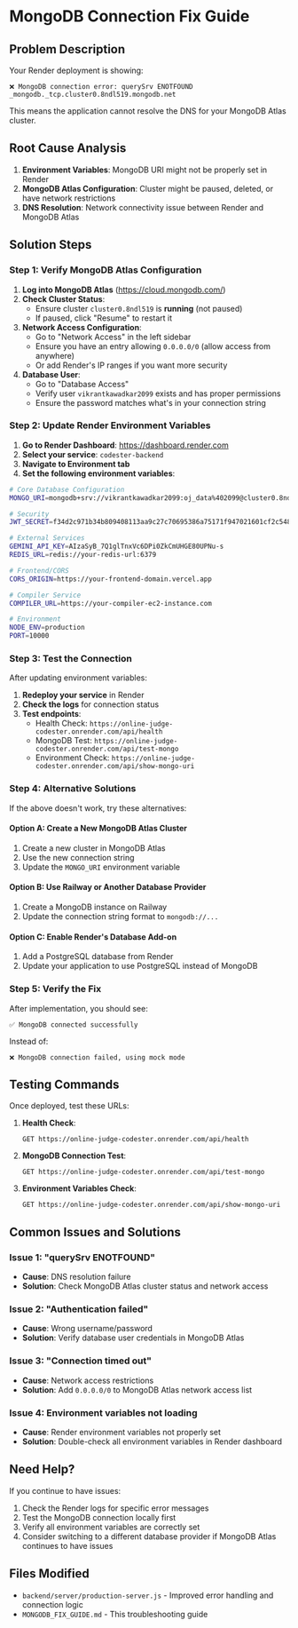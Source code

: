 # MongoDB Connection Fix Guide

## Problem Description
Your Render deployment is showing:
```
❌ MongoDB connection error: querySrv ENOTFOUND _mongodb._tcp.cluster0.8ndl519.mongodb.net
```

This means the application cannot resolve the DNS for your MongoDB Atlas cluster.

## Root Cause Analysis
1. **Environment Variables**: MongoDB URI might not be properly set in Render
2. **MongoDB Atlas Configuration**: Cluster might be paused, deleted, or have network restrictions
3. **DNS Resolution**: Network connectivity issue between Render and MongoDB Atlas

## Solution Steps

### Step 1: Verify MongoDB Atlas Configuration

1. **Log into MongoDB Atlas** (https://cloud.mongodb.com/)
2. **Check Cluster Status**:
   - Ensure cluster `cluster0.8ndl519` is **running** (not paused)
   - If paused, click "Resume" to restart it
3. **Network Access Configuration**:
   - Go to "Network Access" in the left sidebar
   - Ensure you have an entry allowing `0.0.0.0/0` (allow access from anywhere)
   - Or add Render's IP ranges if you want more security
4. **Database User**:
   - Go to "Database Access"
   - Verify user `vikrantkawadkar2099` exists and has proper permissions
   - Ensure the password matches what's in your connection string

### Step 2: Update Render Environment Variables

1. **Go to Render Dashboard**: https://dashboard.render.com
2. **Select your service**: `codester-backend`
3. **Navigate to Environment tab**
4. **Set the following environment variables**:

```bash
# Core Database Configuration
MONGO_URI=mongodb+srv://vikrantkawadkar2099:oj_data%402099@cluster0.8ndl519.mongodb.net/codester?retryWrites=true&w=majority

# Security
JWT_SECRET=f34d2c971b34b809408113aa9c27c70695386a75171f947021601cf2c548bba75e6e69e48ebffd5ec253be02cfac50ed521f2da95db5bf3cba11b62ad53c0ae0

# External Services
GEMINI_API_KEY=AIzaSyB_7Q1glTnxVc6DPi0ZkCmUHGE80UPNu-s
REDIS_URL=redis://your-redis-url:6379

# Frontend/CORS
CORS_ORIGIN=https://your-frontend-domain.vercel.app

# Compiler Service
COMPILER_URL=https://your-compiler-ec2-instance.com

# Environment
NODE_ENV=production
PORT=10000
```

### Step 3: Test the Connection

After updating environment variables:

1. **Redeploy your service** in Render
2. **Check the logs** for connection status
3. **Test endpoints**:
   - Health Check: `https://online-judge-codester.onrender.com/api/health`
   - MongoDB Test: `https://online-judge-codester.onrender.com/api/test-mongo`
   - Environment Check: `https://online-judge-codester.onrender.com/api/show-mongo-uri`

### Step 4: Alternative Solutions

If the above doesn't work, try these alternatives:

#### Option A: Create a New MongoDB Atlas Cluster
1. Create a new cluster in MongoDB Atlas
2. Use the new connection string
3. Update the `MONGO_URI` environment variable

#### Option B: Use Railway or Another Database Provider
1. Create a MongoDB instance on Railway
2. Update the connection string format to `mongodb://...`

#### Option C: Enable Render's Database Add-on
1. Add a PostgreSQL database from Render
2. Update your application to use PostgreSQL instead of MongoDB

### Step 5: Verify the Fix

After implementation, you should see:
```
✅ MongoDB connected successfully
```

Instead of:
```
❌ MongoDB connection failed, using mock mode
```

## Testing Commands

Once deployed, test these URLs:

1. **Health Check**:
   ```
   GET https://online-judge-codester.onrender.com/api/health
   ```

2. **MongoDB Connection Test**:
   ```
   GET https://online-judge-codester.onrender.com/api/test-mongo
   ```

3. **Environment Variables Check**:
   ```
   GET https://online-judge-codester.onrender.com/api/show-mongo-uri
   ```

## Common Issues and Solutions

### Issue 1: "querySrv ENOTFOUND"
- **Cause**: DNS resolution failure
- **Solution**: Check MongoDB Atlas cluster status and network access

### Issue 2: "Authentication failed"
- **Cause**: Wrong username/password
- **Solution**: Verify database user credentials in MongoDB Atlas

### Issue 3: "Connection timed out"
- **Cause**: Network access restrictions
- **Solution**: Add `0.0.0.0/0` to MongoDB Atlas network access list

### Issue 4: Environment variables not loading
- **Cause**: Render environment variables not properly set
- **Solution**: Double-check all environment variables in Render dashboard

## Need Help?
If you continue to have issues:
1. Check the Render logs for specific error messages
2. Test the MongoDB connection locally first
3. Verify all environment variables are correctly set
4. Consider switching to a different database provider if MongoDB Atlas continues to have issues

## Files Modified
- `backend/server/production-server.js` - Improved error handling and connection logic
- `MONGODB_FIX_GUIDE.md` - This troubleshooting guide
